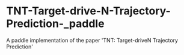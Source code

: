 # TNT-Target-drive-N-Trajectory-Prediction-_paddle
A paddle implementation of the paper 'TNT: Target-driveN Trajectory Prediction'
